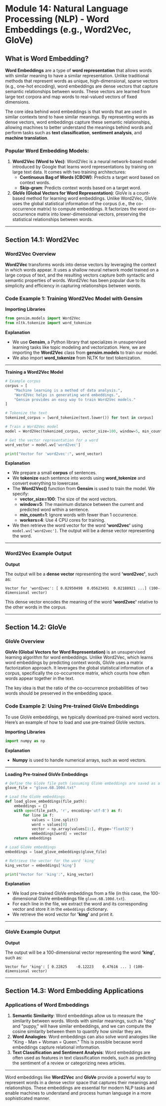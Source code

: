 # Module 14: Natural Language Processing (NLP) - Word Embeddings (e.g., Word2Vec, GloVe)

## What is Word Embedding?

**Word Embeddings** are a type of **word representation** that allows words with similar meaning to have a similar representation. Unlike traditional methods that represent words as unique, high-dimensional, sparse vectors (e.g., one-hot encoding), word embeddings are dense vectors that capture semantic relationships between words. These vectors are learned from large text corpora and map words to real-valued vectors of fixed dimensions.

The core idea behind word embeddings is that words that are used in similar contexts tend to have similar meanings. By representing words as dense vectors, word embeddings capture these semantic relationships, allowing machines to better understand the meanings behind words and perform tasks such as **text classification**, **sentiment analysis**, and **machine translation**.

### Popular Word Embedding Models:

1. **Word2Vec (Word to Vec)**:
Word2Vec is a neural network-based model introduced by Google that learns word representations by training on large text data. It comes with two training architectures:
    - **Continuous Bag of Words (CBOW)**: Predicts a target word based on context words.
    - **Skip-gram**: Predicts context words based on a target word.
2. **GloVe (Global Vectors for Word Representation)**:
GloVe is a count-based method for learning word embeddings. Unlike Word2Vec, GloVe uses the global statistical information of the corpus (i.e., the co-occurrence matrix) to compute embeddings. It factorizes the word co-occurrence matrix into lower-dimensional vectors, preserving the statistical relationships between words.

---

## Section 14.1: Word2Vec

### Word2Vec Overview

**Word2Vec** transforms words into dense vectors by leveraging the context in which words appear. It uses a shallow neural network model trained on a large corpus of text, and the resulting vectors capture both syntactic and semantic properties of words. Word2Vec has been popular due to its simplicity and efficiency in capturing relationships between words.

### Code Example 1: Training Word2Vec Model with Gensim

**Importing Libraries**

```python
from gensim.models import Word2Vec
from nltk.tokenize import word_tokenize

```

**Explanation**

- We use **Gensim**, a Python library that specializes in unsupervised learning tasks like topic modeling and vectorization. Here, we are importing the **Word2Vec** class from **gensim.models** to train our model.
- We also import **word_tokenize** from NLTK for text tokenization.

---

**Training a Word2Vec Model**

```python
# Example corpus
corpus = [
    "Machine learning is a method of data analysis.",
    "Word2Vec helps in generating word embeddings.",
    "Gensim provides an easy way to train Word2Vec models."
]

# Tokenize the text
tokenized_corpus = [word_tokenize(text.lower()) for text in corpus]

# Train a Word2Vec model
model = Word2Vec(tokenized_corpus, vector_size=100, window=5, min_count=1, workers=4)

# Get the vector representation for a word
word_vector = model.wv['word2vec']

print("Vector for 'word2vec':", word_vector)

```

**Explanation**

- We prepare a small **corpus** of sentences.
- We **tokenize** each sentence into words using **word_tokenize** and convert everything to lowercase.
- The **Word2Vec()** function from **Gensim** is used to train the model. We specify:
    - **vector_size=100**: The size of the word vectors.
    - **window=5**: The maximum distance between the current and predicted word within a sentence.
    - **min_count=1**: Ignore words with fewer than 1 occurrence.
    - **workers=4**: Use 4 CPU cores for training.
- We then retrieve the word vector for the word **'word2vec'** using `model.wv['word2vec']`. The output will be a dense vector representing the word.

---

### Word2Vec Example Output

**Output**

The output will be a **dense vector** representing the word **'word2vec'**, such as:

```
Vector for 'word2vec': [ 0.02950498  0.05623491  0.02188921 ...] (100-dimensional vector)

```

This dense vector encodes the meaning of the word **'word2vec'** relative to the other words in the corpus.

---

## Section 14.2: GloVe

### GloVe Overview

**GloVe (Global Vectors for Word Representation)** is an unsupervised learning algorithm for word embeddings. Unlike Word2Vec, which learns word embeddings by predicting context words, GloVe uses a matrix factorization approach. It leverages the global statistical information of a corpus, specifically the co-occurrence matrix, which counts how often words appear together in the text.

The key idea is that the ratio of the co-occurrence probabilities of two words should be preserved in the embedding space.

### Code Example 2: Using Pre-trained GloVe Embeddings

To use GloVe embeddings, we typically download pre-trained word vectors. Here’s an example of how to load and use pre-trained GloVe vectors.

**Importing Libraries**

```python
import numpy as np

```

**Explanation**

- **Numpy** is used to handle numerical arrays, such as word vectors.

---

**Loading Pre-trained GloVe Embeddings**

```python
# Define the GloVe file path (assuming GloVe embeddings are saved as a .txt file)
glove_file = "glove.6B.100d.txt"

# Load the GloVe embeddings
def load_glove_embeddings(file_path):
    embeddings = {}
    with open(file_path, 'r', encoding='utf-8') as f:
        for line in f:
            values = line.split()
            word = values[0]
            vector = np.array(values[1:], dtype='float32')
            embeddings[word] = vector
    return embeddings

# Load GloVe embeddings
embeddings = load_glove_embeddings(glove_file)

# Retrieve the vector for the word 'king'
king_vector = embeddings['king']

print("Vector for 'king':", king_vector)

```

**Explanation**

- We load pre-trained GloVe embeddings from a file (in this case, the 100-dimensional GloVe embeddings file `glove.6B.100d.txt`).
- For each line in the file, we extract the word and its corresponding vector and store it in the `embeddings` dictionary.
- We retrieve the word vector for **'king'** and print it.

---

### GloVe Example Output

**Output**

The output will be a 100-dimensional vector representing the word **'king'**, such as:

```
Vector for 'king': [ 0.22825    -0.12223    0.47616 ... ] (100-dimensional vector)

```

---

## Section 14.3: Word Embedding Applications

### Applications of Word Embeddings

1. **Semantic Similarity**: Word embeddings allow us to measure the similarity between words. Words with similar meanings, such as "dog" and "puppy," will have similar embeddings, and we can compute the cosine similarity between them to quantify how similar they are.
2. **Word Analogies**: Word embeddings can also solve word analogies like "King - Man + Woman = Queen." This is possible because word embeddings capture relational information.
3. **Text Classification and Sentiment Analysis**: Word embeddings are often used as features in text classification models, such as predicting the sentiment of a review or categorizing news articles.

---

Word embeddings like **Word2Vec** and **GloVe** provide a powerful way to represent words in a dense vector space that captures their meanings and relationships. These embeddings are essential for modern NLP tasks and enable machines to understand and process human language in a more sophisticated manner.